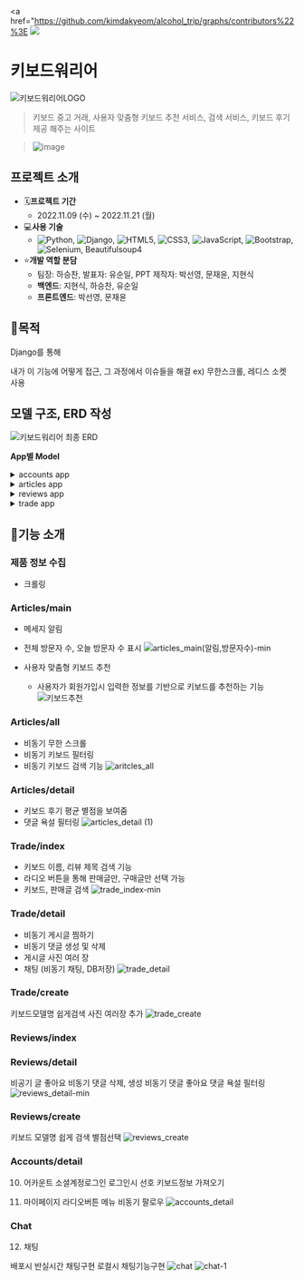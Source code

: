 <a href="https://github.com/kimdakyeom/alcohol_trip/graphs/contributors%22%3E    <img src="https://contrib.rocks/image?repo=kimdakyeom/alcohol_trip" />   </a>
# 키보드워리어
![키보드워리어LOGO](https://user-images.githubusercontent.com/108650777/203534893-15fd7d6d-02d3-442f-98c5-52a7269168de.jpg)

> 키보드 중고 거래, 사용자 맞춤형 키보드 추천 서비스, 검색 서비스, 키보드 후기 제공 해주는 사이트

> ![image](https://user-images.githubusercontent.com/108652767/203579529-0b8bbab8-3567-4931-be17-28a2103ec2d9.png)




## 프로젝트 소개

- 🗓**프로젝트 기간**
  - 2022.11.09 (수) ~ 2022.11.21 (월)
- 💻**사용 기술**
  - ![Python](https://img.shields.io/badge/python-3670A0?style=for-the-badge&logo=python&logoColor=ffdd54), ![Django](https://img.shields.io/badge/django-%23092E20.svg?style=for-the-badge&logo=django&logoColor=white), ![HTML5](https://img.shields.io/badge/html5-%23E34F26.svg?style=for-the-badge&logo=html5&logoColor=white), 	![CSS3](https://img.shields.io/badge/css3-%231572B6.svg?style=for-the-badge&logo=css3&logoColor=white), ![JavaScript](https://img.shields.io/badge/javascript-%23323330.svg?style=for-the-badge&logo=javascript&logoColor=%23F7DF1E), ![Bootstrap](https://img.shields.io/badge/bootstrap-%23563D7C.svg?style=for-the-badge&logo=bootstrap&logoColor=white), ![Selenium](https://img.shields.io/badge/-selenium-%43B02A?style=for-the-badge&logo=selenium&logoColor=white), Beautifulsoup4
- ⭐**개발 역할 분담**
  - 팀장: 하승찬, 발표자: 유순일, PPT 제작자: 박선영, 문재윤, 지현식
  - **백엔드**: 지현식, 하승찬, 유순일
  - **프론트엔드**: 박선영, 문재윤



## 🚩목적

Django를 통해 

내가 이 기능에 어떻게 접근, 그 과정에서 이슈들을 해결
ex) 무한스크롤, 레디스 소켓 사용



## 모델 구조, ERD 작성
![키보드워리어 최종 ERD](https://user-images.githubusercontent.com/97111793/203498672-67c14351-a903-4e81-95e2-619f43b4203d.png)

**App별 Model**
<details>
<summary>accounts app</summary>

**class User:**
 - naver_id = models.CharField(null=True, unique=True, max_length=100)
 - goo_id = models.CharField(null=True, unique=True, max_length=50)
 - followings = models.ManyToManyField("self", symmetrical=False, related_name="followers")
 - press = MultiSelectField(choices=Key_Press, null=True)
 - weight = MultiSelectField(choices=Weight, null=True)
 - array = MultiSelectField(choices=Array, null=True)
 - sound = MultiSelectField(choices=Sound, null=True)
 - rank = models.IntegerField(default=0)
 - connect = MultiSelectField(choices=connect, null=True)
 - image = ProcessedImageField(blank=True, processors=[Thumbnail(300, 300)], format="jpeg", options={"quality": 90})
 - is_social = models.IntegerField(default=0)

**class Notification:**
 - message = models.CharField(max_length=100)
 - check = models.BooleanField(default=False)
 - user = models.ForeignKey(AUTH_USER_MODEL, on_delete=models.CASCADE)
 - category = models.CharField(max_length=10)
 - nid = models.IntegerField(default=0)

</details>

<details>
<summary>articles app</summary>

**class Keyboard:**
 - name = models.CharField(max_length=80, blank=True)
 - img = models.CharField(max_length=300, blank=True)
 - brand = models.CharField(max_length=50, blank=True)
 - connect = models.CharField(max_length=50, blank=True)
 - array = models.CharField(max_length=50, blank=True)
 - switch = models.CharField(max_length=50, blank=True)
 - key_switch = models.CharField(max_length=50, blank=True)
 - press = models.IntegerField(blank=True)
 - weight = models.CharField(max_length=50, blank=True)
 - kind = models.CharField(max_length=50, blank=True)
 - bluetooth = models.CharField(max_length=50, blank=True)

**class Visit:**
 - visit_date = models.CharField(max_length=30)
 - visit_count = models.IntegerField(default=0)

</details>

<details>
<summary>reviews app</summary>

**class Reviews:**
 - user = models.ForeignKey(AUTH_USER_MODEL, on_delete=models.CASCADE)
 - title = models.CharField(max_length=80)
 - content = models.TextField(max_length=500)
 - grade = models.IntegerField(choices=grade_)
 - like_users = models.ManyToManyField(AUTH_USER_MODEL, related_name="like_review")
 - created_at = models.DateTimeField(auto_now_add=True)
 - updated_at = models.DateTimeField(auto_now=True)
 - hits = models.PositiveIntegerField(default=0, verbose_name="조회수")
 - bookmark_users = models.ManyToManyField(AUTH_USER_MODEL, related_name="bookmark_reivew")
 - keyboard = models.ForeignKey(Keyboard, on_delete=models.CASCADE)

**class Photo:**
 - review = models.ForeignKey(Review, on_delete=models.CASCADE)
 - image = models.ImageField(upload_to="images/", blank=True)

**class Comment:**
 - content = models.CharField(max_length=80)
 - user = models.ForeignKey(AUTH_USER_MODEL, on_delete=models.CASCADE)
 - review = models.ForeignKey(Review, on_delete=models.CASCADE)
 - created_at = models.DateTimeField(auto_now_add=True)
 - updated_at = models.DateTimeField(auto_now=True)
 - like_users = models.ManyToManyField(AUTH_USER_MODEL, related_name="like_comment")

</details>

<details>
<summary>trade app</summary>

**class Trades:**
 - user = models.ForeignKey(AUTH_USER_MODEL, on_delete=models.CASCADE)
    Trade_type = models.IntegerField(choices=tradeType)
 - title = models.CharField(max_length=80)
 - content = models.TextField(max_length=500)
 - keyboard = models.ForeignKey(Keyboard, on_delete=models.CASCADE)
 - price = models.IntegerField(default=0)
 - marker = models.ManyToManyField(
        AUTH_USER_MODEL, symmetrical=False, related_name="jjim"
    )
 - status_type = models.IntegerField(choices=statusType, default=1)

**class Photo:**
 - trade = models.ForeignKey(Trades, on_delete=models.CASCADE)
 - image = models.ImageField(upload_to="images/", blank=True)

**class Trade_Comment:**
 - user = models.ForeignKey(AUTH_USER_MODEL, on_delete=models.CASCADE)
 - trade = models.ForeignKey(Trades, on_delete=models.CASCADE)
 - content = models.CharField(max_length=100)
 - create_at = models.DateTimeField(auto_now_add=True)

</details>


## 🧾기능 소개

### 제품 정보 수집

- 크롤링 



### Articles/main
- 메세지 알림 
- 전체 방문자 수, 오늘 방문자 수 표시
![articles_main(알림,방문자수)-min](https://user-images.githubusercontent.com/108650777/203498719-73da91bd-bc40-40d6-8747-ae6ee5819746.gif)

- 사용자 맞춤형 키보드 추천
  - 사용자가 회원가입시 입력한 정보를 기반으로 키보드를 추천하는 기능
![키보드추천](https://user-images.githubusercontent.com/108650777/203497876-23d077cb-d4da-4428-8814-a0ae4e15485f.gif)


### Articles/all

- 비동기 무한 스크롤
- 비동기 키보드 필터링
- 비동기 키보드 검색 기능
![aritcles_all](https://user-images.githubusercontent.com/108650777/203497932-65b5749c-9ee2-4e11-8106-1d6f6586f04f.gif)



### Articles/detail 

- 키보드 후기 평균 별점을 보여줌
- 댓글 욕설 필터링
![articles_detail (1)](https://user-images.githubusercontent.com/108650777/203498069-165cb150-b14a-46d0-bfe3-1b82496fff57.gif)


### Trade/index

- 키보드 이름, 리뷰 제목 검색 기능
- 라디오 버튼을 통해 판매글만, 구매글만 선택 가능
- 키보드, 판매글 검색
![trade_index-min](https://user-images.githubusercontent.com/108650777/203499220-65e889b3-aa1b-4c54-8c31-dbc849b8a0ab.gif)



### Trade/detail

- 비동기 게시글 찜하기
- 비동기 댓글 생성 및 삭제
- 게시글 사진 여러 장
- 채팅 (비동기 채팅, DB저장)
![trade_detail](https://user-images.githubusercontent.com/108650777/203499830-7b8cb0f3-20e4-4aae-9756-c8e91599d9c8.gif)



### Trade/create

키보드모델명 쉽게검색
사진 여러장 추가 
![trade_create](https://user-images.githubusercontent.com/108650777/203498331-c31b9a0c-4e5a-4d5b-abf2-80b8263b2067.gif)



### Reviews/index


### Reviews/detail

비공기 글 좋아요
비동기 댓글 삭제, 생성
비동기 댓글 좋아요
댓글 욕설 필터링
![reviews_detail-min](https://user-images.githubusercontent.com/108650777/203500064-3c043c2a-af19-4d2b-83e8-d30cc648d101.gif)





### Reviews/create

키보드 모델명 쉽게 검색
별점선택 
![reviews_create](https://user-images.githubusercontent.com/108650777/203500675-05282a42-8cf0-4a32-84ea-f3f28fdf5eaf.gif)



### Accounts/detail

10. 어카운트
    소셜계정로그인
    로그인시 선호 키보드정보 가져오기 

11. 마이페이지
    라디오버튼 메뉴
    비동기 팔로우
    ![accounts_detail](https://user-images.githubusercontent.com/108650777/203498275-89efa132-36ab-44e0-bc30-99fe4c86685e.gif)


### Chat


12. 채팅 

배포시 반실시간 채팅구현
로컬시 채팅기능구현 
![chat](https://user-images.githubusercontent.com/108650777/203498212-d7c228ae-2e7c-451d-827a-1697f541c8b7.gif)
![chat-1](https://user-images.githubusercontent.com/108652767/203576225-2eb1e36b-50f6-4c5a-b7e9-83837c8e954f.gif)


